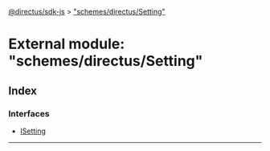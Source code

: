 [@directus/sdk-js](../README.md) > ["schemes/directus/Setting"](../modules/_schemes_directus_setting_.md)

# External module: "schemes/directus/Setting"

## Index

### Interfaces

* [ISetting](../interfaces/_schemes_directus_setting_.isetting.md)

---

